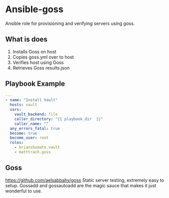 # Ansible-goss
Ansible role for provisioning and verifying servers using goss.
## What is does
1. Installs Goss on host
1. Copies goss.yml over to host
1. Verifies host using Goss
1. Retrieves Goss results.json
## Playbook Example
```yaml
---
- name: "Install Vault"
  hosts: vault
  vars:
    vault_backend: file
    caller_directory: "{{ playbook_dir  }}"
    caller_name: ""
  any_errors_fatal: true
  become: true
  become_user: root
  roles:
    - brianshumate.vault
    - matttrach.goss
```
## Goss
https://github.com/aelsabbahy/goss
Static server testing, extremely easy to setup.
Gossadd and gossautoadd are the magic sauce that makes it just wonderful to use.
